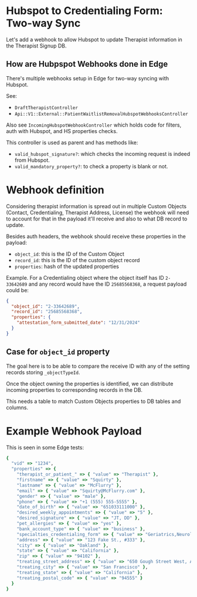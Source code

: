 # Hubspot to Credentialing Form: Two-way Sync

Let's add a webhook to allow Hubspot to update Therapist information in the Therapist Signup DB.

## How are Hubpspot Webhooks done in Edge

There's multiple webhooks setup in Edge for two-way syncing with Hubspot.

See:

- `DraftTherapistController`
- `Api::V1::External::PatientWaitlistRemovalHubspotWebhooksController`

Also see `IncomingHubspotWebhookController` which holds code for filters, auth with Hubspot, and HS properties checks.

This controller is used as parent and has methods like:

- `valid_hubspot_signature?`: which checks the incoming request is indeed from Hubspot.
- `valid_mandatory_property?`: to check a property is blank or not.

# Webhook definition

Considering therapist information is spread out in multiple Custom Objects (Contact, Credentialing, Therapist Address, License) the webhook will need to account for that in the payload it'll receive and also to what DB record to update.

Besides auth headers, the webhook should receive these properties in the payload:

- `object_id`: this is the ID of the Custom Object
- `record_id`: this is the ID of the custom object record
- `properties`: hash of the updated properties

Example. For a Credentialing object where the object itself has ID `2-33642689` and any record would have the ID `25685568368`, a request payload could be:
```json
{
  "object_id": "2-33642689",
  "record_id": "25685568368",
  "properties": {
    "attestation_form_submitted_date": "12/31/2024"
  }
}
```

## Case for `object_id` property

The goal here is to be able to compare the receive ID with any of the setting records storing `_objectTypeId`.

Once the object owning the properties is identified, we can distribute incoming properties to corresponding records in the DB.

This needs a table to match Custom Objects properties to DB tables and columns.

# Example Webhook Payload

This is seen in some Edge tests:
```ruby
{
  "vid" => "1234",
  "properties" => {
    "therapist_or_patient_" => { "value" => "Therapist" },
    "firstname" => { "value" => "Squirty" },
    "lastname" => { "value" => "McFlurry" },
    "email" => { "value" => "Squirty@McFlurry.com" },
    "gender" => { "value" => "male" },
    "phone" => { "value" => "+1 (555) 555-5555" },
    "date_of_birth" => { "value" => "651033111000" },
    "desired_weekly_appointments" => { "value" => "5" },
    "desired_signature" => { "value" => "JT, DD" },
    "pet_allergies" => { "value" => "yes" },
    "bank_account_type" => { "value" => "business" },
    "specialties_credentialing_form" => { "value" => "Geriatrics,Neurological,CRPS" },
    "address" => { "value" => "123 Fake St., #333" },
    "city" => { "value" => "Oakland" },
    "state" => { "value" => "California" },
    "zip" => { "value" => "94102" },
    "treating_street_address" => { "value" => "650 Gough Street West, Apt A" },
    "treating_city" => { "value" => "San Francisco" },
    "treating_state" => { "value" => "California" },
    "treating_postal_code" => { "value" => "94555" }
  }
}
```